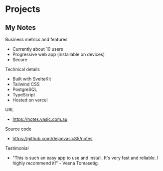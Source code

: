 # Projects

## My Notes

Business metrics and features

- Currently about 10 users
- Progressive web app (installable on devices)
- Secure

Technical details

- Built with SvelteKit
- Tailwind CSS
- PostgreSQL
- TypeScript
- Hosted on vercel

URL

- https://notes.vasic.com.au

Source code

- https://github.com/dejanvasic85/notes

Testimonial

- "This is such an easy app to use and install. It's very fast and reliable. I highly recommend it!" - Vesna Tomasetig
